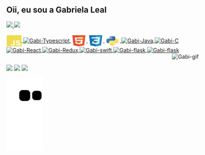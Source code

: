 ## Oii, eu sou a Gabriela Leal
 <div>
  <a href="https://github.com/gabimirandaleal">
  <img height="180em" src="https://github-readme-stats.vercel.app/api?username=gabimirandaleal&show_icons=true&theme=dracula&commits=true&count_private=true"/>
  <img height="180em" src="https://github-readme-stats.vercel.app/api/top-langs/?username=gabimirandaleal&layout=compact&langs_count=16&hide=less&theme=dracula"/> 
</div>
<div style="display: inline_block"><br>
  <img align="center" alt="Gabi-Js" height="30" width="40" src="https://raw.githubusercontent.com/devicons/devicon/master/icons/javascript/javascript-plain.svg">
  <img align="center" alt="Gabi-Typescript" height="30" width="40" src="https://cdn.jsdelivr.net/gh/devicons/devicon/icons/typescript/typescript-original.svg">
  <img align="center" alt="Gabi-HTML" height="30" width="40" src="https://raw.githubusercontent.com/devicons/devicon/master/icons/html5/html5-original.svg">
  <img align="center" alt="Gabi-CSS" height="30" width="40" src="https://raw.githubusercontent.com/devicons/devicon/master/icons/css3/css3-original.svg">
  <img align="center" alt="Gabi-Python" height="30" width="40" src="https://raw.githubusercontent.com/devicons/devicon/master/icons/python/python-original.svg">
  <img align="center" alt="Gabi-Java" height="30" width="40" src="https://cdn.jsdelivr.net/gh/devicons/devicon/icons/java/java-original.svg">
  <img align="center" alt="Gabi-C" height="30" width="40" src="https://cdn.jsdelivr.net/gh/devicons/devicon/icons/c/c-original.svg">
  <img align="center" alt="Gabi-React" height="30" width="40" src="https://cdn.jsdelivr.net/gh/devicons/devicon/icons/react/react-original.svg">
 <img align="center" alt="Gabi-Redux" height="30" width="40" src="https://cdn.jsdelivr.net/gh/devicons/devicon/icons/redux/redux-original.svg">

  <img align="center" alt="Gabi-swift" height="30" width="40" src="https://cdn.jsdelivr.net/gh/devicons/devicon/icons/swift/swift-original.svg" />
    
  <img align="center" alt="Gabi-flask" height="30" width="40" src="https://cdn.jsdelivr.net/gh/devicons/devicon/icons/flask/flask-original.svg" />
  
  <img align="center" alt="Gabi-flask" height="30" width="40" src="https://cdn.jsdelivr.net/gh/devicons/devicon/icons/postgresql/postgresql-original.svg" />
                  
  <br>
  <img align="right" alt="Gabi-gif" height="250" margin-top="10px" src="https://i.pinimg.com/originals/1f/74/09/1f7409b3a39288a2afac879dff27dbd0.gif">
</div> 
  
  ##
 
<div> 
  <a href="https://instagram.com/gabimirandaleal" target="_blank"><img src="https://img.shields.io/badge/-Instagram-%23E4405F?style=for-the-badge&logo=instagram&logoColor=white" target="_blank"></a>
  <a href = "mailto:gabriela.m.leal37@gmail.com"><img src="https://img.shields.io/badge/-Gmail-%23333?style=for-the-badge&logo=gmail&logoColor=white" target="_blank"></a>
  <a href="https://www.linkedin.com/in/gabimirandaleal/" target="_blank"><img src="https://img.shields.io/badge/-LinkedIn-%230077B5?style=for-the-badge&logo=linkedin&logoColor=white" target="_blank"></a> 
 
  ![Snake animation](https://github.com/rafaballerini/rafaballerini/blob/output/github-contribution-grid-snake.svg)
 
